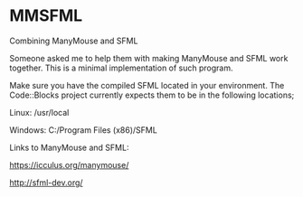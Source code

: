 MMSFML
======

Combining ManyMouse and SFML

Someone asked me to help them with making ManyMouse and SFML work together. This is a minimal implementation of such program.

Make sure you have the compiled SFML located in your environment. The Code::Blocks project currently expects them to be in the following locations;

Linux: /usr/local

Windows: C:/Program Files (x86)/SFML

Links to ManyMouse and SFML:

https://icculus.org/manymouse/

http://sfml-dev.org/
